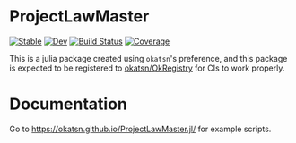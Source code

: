 # ProjectLawMaster

[![Stable](https://img.shields.io/badge/docs-stable-blue.svg)](https://okatsn.github.io/ProjectLawMaster.jl/stable/)
[![Dev](https://img.shields.io/badge/docs-dev-blue.svg)](https://okatsn.github.io/ProjectLawMaster.jl/dev/)
[![Build Status](https://github.com/okatsn/ProjectLawMaster.jl/actions/workflows/CI.yml/badge.svg?branch=main)](https://github.com/okatsn/ProjectLawMaster.jl/actions/workflows/CI.yml?query=branch%3Amain)
[![Coverage](https://codecov.io/gh/okatsn/ProjectLawMaster.jl/branch/main/graph/badge.svg)](https://codecov.io/gh/okatsn/ProjectLawMaster.jl)

<!-- Don't have any of your custom contents above; they won't occur if there is no citation. -->

This is a julia package created using `okatsn`'s preference, and this package is expected to be registered to [okatsn/OkRegistry](https://github.com/okatsn/OkRegistry) for CIs to work properly.

# Documentation

Go to 
https://okatsn.github.io/ProjectLawMaster.jl/
for example scripts.
